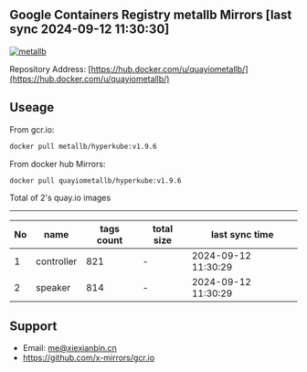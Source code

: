 Google Containers Registry metallb Mirrors [last sync 2024-09-12 11:30:30]
-------

[![metallb](https://github.com/x-mirrors/gcr.io/actions/workflows/quay.io-metallb.yml/badge.svg?branch=main)](https://github.com/x-mirrors/gcr.io/actions/workflows/quay.io-metallb.yml)

Repository Address: [https://hub.docker.com/u/quayiometallb/](https://hub.docker.com/u/quayiometallb/)

Useage
-------

From gcr.io:
```bash
docker pull metallb/hyperkube:v1.9.6
```

From docker hub Mirrors:
```bash
docker pull quayiometallb/hyperkube:v1.9.6
```

Total of 2's quay.io images

-------

| No  | name | tags count | total size | last sync time |
| --- | ----- | ---------- | ---------- | -------------- |
| 1 | controller | 821 | - | 2024-09-12 11:30:29 |
| 2 | speaker | 814 | - | 2024-09-12 11:30:29 |

Support
-------

- Email: me@xiexianbin.cn
- https://github.com/x-mirrors/gcr.io